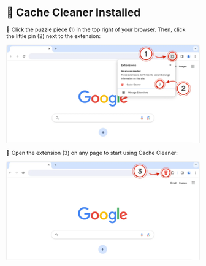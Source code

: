# 🎉 Cache Cleaner Installed

📌 Click the puzzle piece (1) in the top right of your browser. Then, click  
the little pin (2) next to the extension:

![Step 1](images/wp1.png)

🧼 Open the extension (3) on any page to start using Cache Cleaner:

![Step 2](images/wp2.png)
